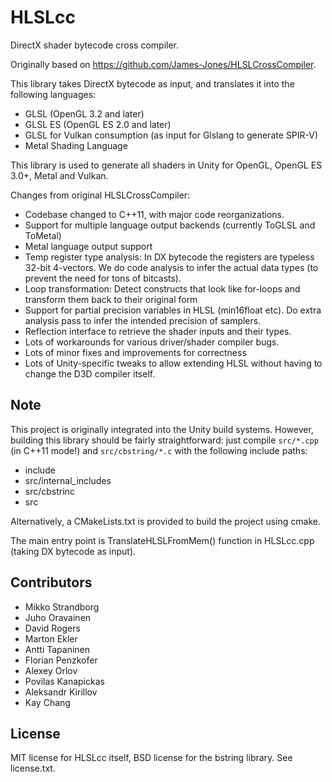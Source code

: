 # HLSLcc
DirectX shader bytecode cross compiler.

Originally based on https://github.com/James-Jones/HLSLCrossCompiler.

This library takes DirectX bytecode as input, and translates it into the following languages:
- GLSL (OpenGL 3.2 and later)
- GLSL ES (OpenGL ES 2.0 and later)
- GLSL for Vulkan consumption (as input for Glslang to generate SPIR-V)
- Metal Shading Language

This library is used to generate all shaders in Unity for OpenGL, OpenGL ES 3.0+, Metal and Vulkan.

Changes from original HLSLCrossCompiler:
- Codebase changed to C++11, with major code reorganizations.
- Support for multiple language output backends (currently ToGLSL and ToMetal)
- Metal language output support
- Temp register type analysis: In DX bytecode the registers are typeless 32-bit 4-vectors. We do code analysis to infer the actual data types (to prevent the need for tons of bitcasts).
- Loop transformation: Detect constructs that look like for-loops and transform them back to their original form
- Support for partial precision variables in HLSL (min16float etc). Do extra analysis pass to infer the intended precision of samplers.
- Reflection interface to retrieve the shader inputs and their types.
- Lots of workarounds for various driver/shader compiler bugs.
- Lots of minor fixes and improvements for correctness
- Lots of Unity-specific tweaks to allow extending HLSL without having to change the D3D compiler itself.

## Note

This project is originally integrated into the Unity build systems. However, building this library should be fairly straightforward: just compile `src/*.cpp` (in C++11 mode!) and `src/cbstring/*.c` with the following include paths:

- include
- src/internal_includes
- src/cbstrinc
- src 

Alternatively, a CMakeLists.txt is provided to build the project using cmake.

The main entry point is TranslateHLSLFromMem() function in HLSLcc.cpp (taking DX bytecode as input).


## Contributors
- Mikko Strandborg
- Juho Oravainen
- David Rogers
- Marton Ekler
- Antti Tapaninen
- Florian Penzkofer
- Alexey Orlov
- Povilas Kanapickas
- Aleksandr Kirillov
- Kay Chang

## License

MIT license for HLSLcc itself, BSD license for the bstring library. See license.txt.
